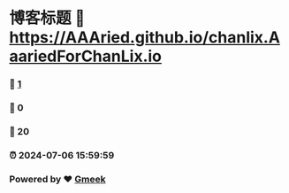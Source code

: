 # 博客标题 :link: https://AAAried.github.io/chanlix.AaariedForChanLix.io 
### :page_facing_up: [1](https://AAAried.github.io/chanlix.AaariedForChanLix.io/tag.html) 
### :speech_balloon: 0 
### :hibiscus: 20 
### :alarm_clock: 2024-07-06 15:59:59 
### Powered by :heart: [Gmeek](https://github.com/Meekdai/Gmeek)
